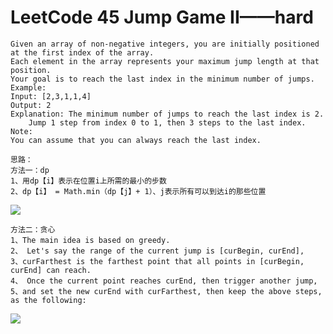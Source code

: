 # LeetCode 45  Jump Game II——hard

```
Given an array of non-negative integers, you are initially positioned at the first index of the array.
Each element in the array represents your maximum jump length at that position.
Your goal is to reach the last index in the minimum number of jumps.
Example:
Input: [2,3,1,1,4]
Output: 2
Explanation: The minimum number of jumps to reach the last index is 2.
    Jump 1 step from index 0 to 1, then 3 steps to the last index.
Note:
You can assume that you can always reach the last index.

思路：
方法一：dp
1、用dp【i】表示在位置i上所需的最小的步数
2、dp【i】 = Math.min（dp【j】+ 1）、j表示所有可以到达i的那些位置  

```
![](https://github.com/only-you/interview/blob/master/picture/45-1.png)

```
方法二：贪心
1、The main idea is based on greedy.
2、 Let's say the range of the current jump is [curBegin, curEnd], 
3、curFarthest is the farthest point that all points in [curBegin, curEnd] can reach.
4、 Once the current point reaches curEnd, then trigger another jump, 
5、and set the new curEnd with curFarthest, then keep the above steps, as the following:
```
![](https://github.com/only-you/interview/blob/master/picture/45-2.png)
